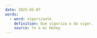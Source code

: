 ```yaml
---
date: 2025-05-07
words:
  - word: vigorizante
    definition: Que vigoriza o da vigor.
    source: Yo a mi Honey
---
```

